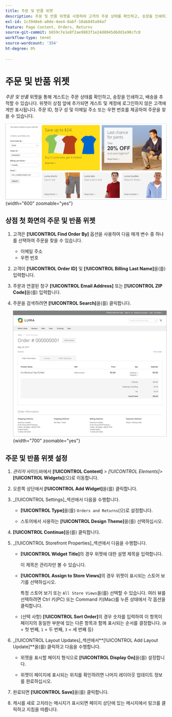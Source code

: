 ```yaml
---
title: 주문 및 반품 위젯
description: 주문 및 반품 위젯을 사용하여 고객의 주문 상태를 확인하고, 송장을 인쇄하고, 선적을 추적할 수 있는 기능을 제공하는 방법에 대해 알아봅니다.
exl-id: 1c3948e6-a0de-4ee4-8abf-10ab845a94a7
feature: Page Content, Orders, Returns
source-git-commit: b659c7e1e8f2ae9883f1e24d8045d6dd1e90cfc0
workflow-type: tm+mt
source-wordcount: '354'
ht-degree: 0%

---
```


# 주문 및 반품 위젯

_주문 및 반품_ 위젯을 통해 게스트는 주문 상태를 확인하고, 송장을 인쇄하고, 배송을 추적할 수 있습니다. 위젯이 상점 앞에 추가되면 게스트 및 계정에 로그인하지 않은 고객에게만 표시됩니다. 주문 ID, 청구 성 및 이메일 주소 또는 우편 번호를 제공하여 주문을 찾을 수 있습니다.

![상점 앞 사이드바의 주문 및 반품 위젯](./assets/storefront-widget-orders-returns-sidebar.png){width="600" zoomable="yes"}

## 상점 첫 화면의 주문 및 반품 위젯

1. 고객은 **[!UICONTROL Find Order By]** 옵션을 사용하여 다음 매개 변수 중 하나를 선택하여 주문을 찾을 수 있습니다.

   - 이메일 주소
   - 우편 번호

1. 고객이 **[!UICONTROL Order ID]** 및 **[!UICONTROL Billing Last Name]**&#x200B;을(를) 입력합니다.

1. 주문과 연결된 청구 **[!UICONTROL Email Address]** 또는 **[!UICONTROL ZIP Code]**&#x200B;을(를) 입력합니다.

1. 주문을 검색하려면 **[!UICONTROL Search]**&#x200B;을(를) 클릭합니다.

   ![상점 앞에 표시되는 주문 정보](./assets/storefront-widget-orders-returns-view.png){width="700" zoomable="yes"}

## 주문 및 반품 위젯 설정

1. _관리자_ 사이드바에서 **[!UICONTROL Content]** > _[!UICONTROL Elements]_>**[!UICONTROL Widgets]**(으)로 이동합니다.

1. 오른쪽 상단에서 **[!UICONTROL Add Widget]**&#x200B;을(를) 클릭합니다.

1. _[!UICONTROL Settings]_섹션에서 다음을 수행합니다.

   - **[!UICONTROL Type]**&#x200B;을(를) `Orders and Returns`(으)로 설정합니다.

   - 스토어에서 사용하는 **[!UICONTROL Design Theme]**&#x200B;을(를) 선택하십시오.

1. **[!UICONTROL Continue]**&#x200B;을(를) 클릭합니다.

1. _[!UICONTROL Storefront Properties]_섹션에서 다음을 수행합니다.

   - **[!UICONTROL Widget Title]**&#x200B;의 경우 위젯에 대한 설명 제목을 입력합니다.

     이 제목은 관리자만 볼 수 있습니다.

   - **[!UICONTROL Assign to Store Views]**&#x200B;의 경우 위젯이 표시되는 스토어 보기를 선택하십시오.

     특정 스토어 보기 또는 `All Store Views`을(를) 선택할 수 있습니다. 여러 뷰를 선택하려면 Ctrl 키(PC) 또는 Command 키(Mac)를 누른 상태에서 각 옵션을 클릭합니다.

   - (선택 사항) **[!UICONTROL Sort Order]**&#x200B;의 경우 숫자를 입력하여 이 항목이 페이지의 동일한 부분에 있는 다른 항목과 함께 표시되는 순서를 결정합니다. (`0` = 첫 번째, `1` = 두 번째, `3` = 세 번째 등)

1. _[!UICONTROL Layout Updates]_섹션에서&#x200B;**[!UICONTROL Add Layout Update]**을(를) 클릭하고 다음을 수행합니다.

   - 위젯을 표시할 페이지 형식으로 **[!UICONTROL Display On]**&#x200B;을(를) 설정합니다.

   - 위젯이 페이지에 표시되는 위치를 확인하려면 나머지 레이아웃 업데이트 정보를 완료하십시오.

1. 완료되면 **[!UICONTROL Save]**&#x200B;을(를) 클릭합니다.

1. 캐시를 새로 고치라는 메시지가 표시되면 페이지 상단에 있는 메시지에서 링크를 클릭하고 지침을 따릅니다.
